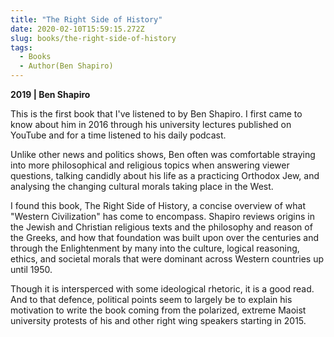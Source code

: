 ```yaml
---
title: "The Right Side of History"
date: 2020-02-10T15:59:15.272Z
slug: books/the-right-side-of-history
tags:
  - Books
  - Author(Ben Shapiro)
---
```


**2019 | Ben Shapiro**

This is the first book that I've listened to by Ben Shapiro. I first came to know about him in 2016 through his university lectures published on YouTube and for a time listened to his daily podcast.

Unlike other news and politics shows, Ben often was comfortable straying into more philosophical and religious topics when answering viewer questions, talking candidly about his life as a practicing Orthodox Jew, and analysing the changing cultural morals taking place in the West.

I found this book, The Right Side of History, a concise overview of what "Western Civilization" has come to encompass. Shapiro reviews origins in the Jewish and Christian religious texts and the philosophy and reason of the Greeks, and how that foundation was built upon over the centuries and through the Enlightenment by many into the culture, logical reasoning, ethics, and societal morals that were dominant across Western countries up until 1950.

Though it is intersperced with some ideological rhetoric, it is a good read. And to that defence, political points seem to largely be to explain his motivation to write the book coming from the polarized, extreme Maoist university protests of his and other right wing speakers starting in 2015.

